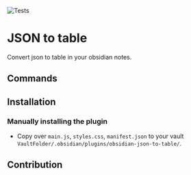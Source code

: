 ![Tests](https://github.com/dario-baumberger/obsidian-json-table/actions/workflows/node.js.yml/badge.svg)

# JSON to table

Convert json to table in your obsidian notes.

## Commands

## Installation

### Manually installing the plugin

-   Copy over `main.js`, `styles.css`, `manifest.json` to your vault `VaultFolder/.obsidian/plugins/obsidian-json-to-table/`.

## Contribution
